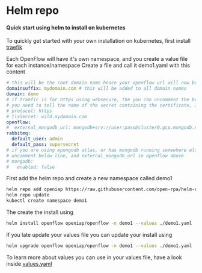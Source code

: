 # Helm repo
#### Quick start using helm to install on kubernetes

To quickly get started with your own installation on kubernetes, first install [traefik](https://doc.traefik.io/traefik/v1.7/user-guide/kubernetes/)

Each OpenFlow will have it's own namespace, and you create a value file for each instance/namespace
Create a file and call it demo1.yaml with this content

```yaml
# this will be the root domain name hence your openflow url will now be http://demo.mydomain.com 
domainsuffix: mydomain.com # this will be added to all domain names
domain: demo 
# if traefic is for https using websecure, the you can uncomment the below 2 lines
# you need to tell the name of the secret containing the certificate, I can recomend using kubed for replicating this
# protocol: https
# tlsSecret: wild.mydomain.com
openflow:
#  external_mongodb_url: mongodb+srv://user:pass@cluster0.gcp.mongodb.net?retryWrites=true&w=majority
rabbitmq:
  default_user: admin
  default_pass: supersecret
# if you are using mpongodb atlas, or has mongodb running somewhere else
# uncomment below line, and external_mongodb_url in openflow above
# mongodb:
#   enabled: false
```

First add the helm repo and  create a new namespace called demo1

``` sh
helm repo add openiap https://raw.githubusercontent.com/open-rpa/helm-repo/master/
helm repo update
kubectl create namespace demo1
```

The create the install using 

```sh
helm install openflow openiap/openflow -n demo1 --values ./demo1.yaml
```

If you late update your values file you can update your install using 

```sh
helm upgrade openflow openiap/openflow -n demo1 --values ./demo1.yaml
```

To learn more about values you can use in your values file, have a look inside [values.yaml](https://raw.githubusercontent.com/open-rpa/helm-repo/main/values.yaml) 

